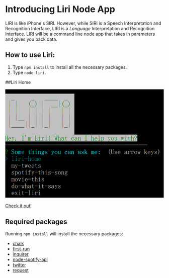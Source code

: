 # Introducing Liri Node App

LIRI is like iPhone's SIRI. However, while SIRI is a Speech Interpretation and Recognition Interface, LIRI is a _Language_ Interpretation and Recognition Interface. LIRI will be a command line node app that takes in parameters and gives you back data.



## How to use Liri:

1. Type `npm install` to install all the necessary packages. 
2. Type `node liri`.



##Liri Home

![](liri-home.png)

<a href="https://jackjoeng.github.io/liri-node-app">Check it out!</a>


## Required packages
Running `npm install` will install the necessary packages:

- [chalk](https://www.npmjs.com/browse/keyword/chalk) 
- [first-run](https://www.npmjs.com/package/first-run) 
- [inquirer](https://www.npmjs.com/package/inquirer) 
- [node-spotify-api](https://www.npmjs.com/package/node-spotify-api) 
- [twitter](https://www.npmjs.com/package/twitter) 
- [request](https://www.npmjs.com/package/request) 
